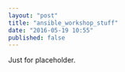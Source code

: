 ```yaml
---
layout: "post"
title: "ansible_workshop_stuff"
date: "2016-05-19 10:55"
published: false
---
```


Just for placeholder.
